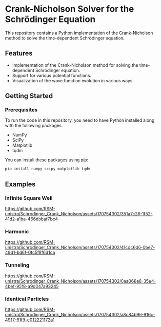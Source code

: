 # Crank-Nicholson Solver for the Schrödinger Equation

This repository contains a Python implementation of the Crank-Nicholson method to solve the time-dependent Schrödinger equation.

## Features

- Implementation of the Crank-Nicholson method for solving the time-dependent Schrödinger equation.
- Support for various potential functions.
- Visualization of the wave function evolution in various ways.

## Getting Started

### Prerequisites

To run the code in this repository, you need to have Python installed along with the following packages:

- NumPy
- SciPy
- Matplotlib
- tqdm

You can install these packages using pip:

```bash
pip install numpy scipy matplotlib tqdm
```

## Examples

### Infinite Square Well

https://github.com/RSM-unistra/Schrodinger_Crank_Nicholson/assets/170754302/351a7c26-1f52-41d2-a1ba-466dbbaf7bc4

### Harmonic

https://github.com/RSM-unistra/Schrodinger_Crank_Nicholson/assets/170754302/41cdc6d6-0be7-49d1-bd6f-0fc5f9f6d1ca

### Tunneling

https://github.com/RSM-unistra/Schrodinger_Crank_Nicholson/assets/170754302/0aa068e8-35e4-4bef-95f8-a9d047a93245

### Identical Particles

https://github.com/RSM-unistra/Schrodinger_Crank_Nicholson/assets/170754302/a8c84b96-816c-4917-91f9-e012221172a1

